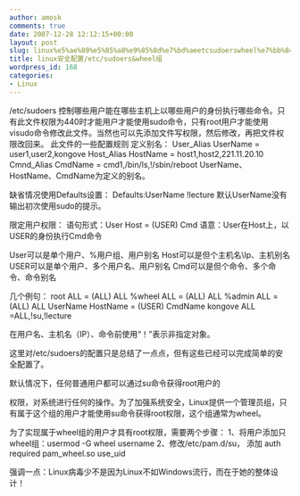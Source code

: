 ```yaml
---
author: amosk
comments: true
date: 2007-12-28 12:12:15+00:00
layout: post
slug: linux%e5%ae%89%e5%85%a8%e9%85%8d%e7%bd%aeetcsudoerswheel%e7%bb%84
title: linux安全配置/etc/sudoers&wheel组
wordpress_id: 168
categories:
- Linux
---
```


/etc/sudoers 控制哪些用户能在哪些主机上以哪些用户的身份执行哪些命令。只有此文件权限为440时才能用户才能使用sudo命令，只有root用户才能使用visudo命令修改此文件。当然也可以先添加文件写权限，然后修改，再把文件权限改回来。
此文件的一些配置规则
定义别名：
User_Alias UserName = user1,user2,kongove
Host_Alias HostName = host1,host2,221.11.20.10
Cmnd_Alias CmdName = cmd1,/bin/ls,!/sbin/reboot
UserName、HostName、CmdName为定义的别名。

缺省情况使用Defaults设置：
Defaults:UserName !lecture
默认UserName没有输出初次使用sudo的提示。

限定用户权限：
语句形式：User Host = (USER) Cmd
语意：User在Host上，以USER的身份执行Cmd命令

User可以是单个用户、%用户组、用户别名
Host可以是但个主机名\Ip、主机别名
USER可以是单个用户、多个用户名、用户别名
Cmd可以是但个命令、多个命令、命令别名

几个例句：
root ALL = (ALL) ALL
%wheel ALL = (ALL) ALL
%admin ALL = (ALL) ALL
UserName HostName = (USER) CmdName
kongove ALL =ALL,!su,!lecture

在用户名、主机名（IP）、命令前使用“！”表示非指定对象。

这里对/etc/sudoers的配置只是总结了一点点，但有这些已经可以完成简单的安全配置了。

默认情况下，任何普通用户都可以通过su命令获得root用户的


权限，对系统进行任何的操作。为了加强系统安全，Linux提供一个管理员组，只有属于这个组的用户才能使用su命令获得root权限，这个组通常为wheel。


为了实现属于wheel组的用户才具有root权限，需要两个步骤：
1、将用户添加只wheel组：usermod -G wheel username
2、修改/etc/pam.d/su， 添加
auth required pam_wheel.so use_uid

强调一点：Linux病毒少不是因为Linux不如Windows流行，而在于她的整体设计！
